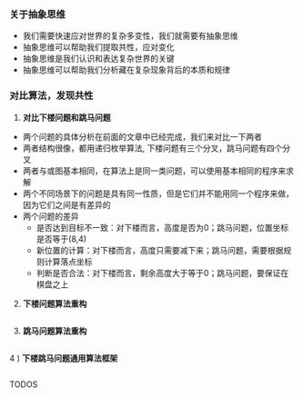 ### 关于抽象思维

- 我们需要快速应对世界的复杂多变性，我们就需要有抽象思维
- 抽象思维可以帮助我们提取共性，应对变化
- 抽象思维是我们认识和表达复杂世界的关键
- 抽象思维可以帮助我们分析藏在复杂现象背后的本质和规律

### 对比算法，发现共性

1) **对比下楼问题和跳马问题**

- 两个问题的具体分析在前面的文章中已经完成，我们来对比一下两者
- 两者结构很像，都用递归枚举算法, 下楼问题有三个分叉，跳马问题有四个分叉
- 两者与或图基本相同，在算法上是同一类问题，可以使用基本相同的程序来求解
- 两个不同场景下的问题是具有同一性质，但是它们并不能用同一个程序来做，因为它们之间是有差异的
- 两个问题的差异
    * 是否达到目标不一致：对下楼而言，高度是否为0；跳马问题，位置坐标是否等于(8,4)
    * 新位置的计算：对下楼而言，高度只需要减下来；跳马问题，需要根据规则计算落点坐标
    * 判断是否合法：对下楼而言，剩余高度大于等于0；跳马问题，要保证在棋盘之上

2) **下楼问题算法重构**

```cpp

```

3) **跳马问题算法重构**

```cpp

```

4 ) **下楼跳马问题通用算法框架**

```cpp
```

TODOS